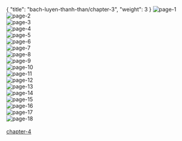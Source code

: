 { "title": "bach-luyen-thanh-than/chapter-3", "weight": 3 }
<img src="bach-luyen-thanh-than_0003_01-cc5bf53fca31021263e0f8b8e5edc3e0.webp" alt="page-1" origin="http://1.bp.blogspot.com/--A0qTwsOc1Q/Vi-Ce9Ms2xI/AAAAAAAA6-4/mOmojoyEM0Q/s0/2.jpg?imgmax=0"><br/>
<img src="bach-luyen-thanh-than_0003_02-c617e0fcc73b44e1c396fdcf171e5e82.webp" alt="page-2" origin="http://1.bp.blogspot.com/-ZCj8FOQw17E/Vi-Ce_CSmbI/AAAAAAAA6-U/eIN2fHsf8BE/s0/3.jpg?imgmax=0"><br/>
<img src="bach-luyen-thanh-than_0003_03-100094b2131519dcd0c58d33399402d7.webp" alt="page-3" origin="http://1.bp.blogspot.com/-TJiFu4BDAQM/Vi-CfRWZqnI/AAAAAAAA6-g/I95vC6E82PU/s0/4.jpg?imgmax=0"><br/>
<img src="bach-luyen-thanh-than_0003_04-d738ec6d8d256c7b972be4fdc8a24728.webp" alt="page-4" origin="http://1.bp.blogspot.com/-6QHQkYiwKm8/Vi-Cf3poeaI/AAAAAAAA6-o/wStrJsEUTEU/s0/5.jpg?imgmax=0"><br/>
<img src="bach-luyen-thanh-than_0003_05-e184de5ca42b79c5f552431b0dd62beb.webp" alt="page-5" origin="http://1.bp.blogspot.com/-svgKEc_3tvw/Vi-CgCawseI/AAAAAAAA6_A/K-_UkzdV4SQ/s0/6.jpg?imgmax=0"><br/>
<img src="bach-luyen-thanh-than_0003_06-5ef30fc7bdb195bf0e67dec97ae733f2.webp" alt="page-6" origin="http://1.bp.blogspot.com/-gxInCEiXGKY/Vi-CgqsM1KI/AAAAAAAA6_M/jNv-o5bm2IM/s0/7.jpg?imgmax=0"><br/>
<img src="bach-luyen-thanh-than_0003_07-5eae8a7f30beab0c356f7518bf366330.webp" alt="page-7" origin="http://1.bp.blogspot.com/-ZCUP6tImgqo/Vi-CiDUeFNI/AAAAAAAA6_k/N_Tr91_ykXI/s0/8.jpg?imgmax=0"><br/>
<img src="bach-luyen-thanh-than_0003_08-890f3a163e224afa082d3103b4b7ee0a.webp" alt="page-8" origin="http://1.bp.blogspot.com/-B8Lu9de21OA/Vi-CiPcsWtI/AAAAAAAA6_c/L103JUD0KAQ/s0/9.jpg?imgmax=0"><br/>
<img src="bach-luyen-thanh-than_0003_09-4399b2a840ca7aa32f1c551e35839714.webp" alt="page-9" origin="http://1.bp.blogspot.com/-U71QWtuPsHE/Vi-Cbl2zGuI/AAAAAAAA69c/USjdwrrxJR8/s0/10.jpg?imgmax=0"><br/>
<img src="bach-luyen-thanh-than_0003_10-de5f44474441e7122487297e3945d62d.webp" alt="page-10" origin="http://1.bp.blogspot.com/-kVTBwfSTAto/Vi-Cbrn0LpI/AAAAAAAA69U/bC2MyjBgPJA/s0/11.jpg?imgmax=0"><br/>
<img src="bach-luyen-thanh-than_0003_11-a5a905319bff8b1ef7392bb3cb29fb25.webp" alt="page-11" origin="http://1.bp.blogspot.com/-EbYmasEDx4I/Vi-CcaLrFnI/AAAAAAAA69g/wMxACRg35wI/s0/12.jpg?imgmax=0"><br/>
<img src="bach-luyen-thanh-than_0003_12-3392e74b1dafce01d6bf21d814e60843.webp" alt="page-12" origin="http://1.bp.blogspot.com/-FaMOcM8BqVY/Vi-CctjfyqI/AAAAAAAA69o/serGMhAx1qk/s0/13.jpg?imgmax=0"><br/>
<img src="bach-luyen-thanh-than_0003_13-16407f9ed3809b2c6f797b17dc7569f8.webp" alt="page-13" origin="http://1.bp.blogspot.com/-wMgUX98wO3M/Vi-CdJYmRCI/AAAAAAAA69w/Zd3mx9wSNBw/s0/14.jpg?imgmax=0"><br/>
<img src="bach-luyen-thanh-than_0003_14-fc694c03e9719bdb406542cd3d172c86.webp" alt="page-14" origin="http://1.bp.blogspot.com/-oMhgJYVVXV0/Vi-CdeyedfI/AAAAAAAA690/xM-BerAHMG4/s0/15.jpg?imgmax=0"><br/>
<img src="bach-luyen-thanh-than_0003_15-cb3546ad55bd53bc6758755f41cf36e3.webp" alt="page-15" origin="http://1.bp.blogspot.com/--oaGqxPbqbA/Vi-Cdqh4jvI/AAAAAAAA694/axjPMVVLdMA/s0/16.jpg?imgmax=0"><br/>
<img src="bach-luyen-thanh-than_0003_16-deab5945302e212d006901534244016e.webp" alt="page-16" origin="http://1.bp.blogspot.com/-vr_DWfWzGoQ/Vi-Cdx_wH4I/AAAAAAAA6-A/ntKh_OZhB9Q/s0/17.jpg?imgmax=0"><br/>
<img src="bach-luyen-thanh-than_0003_17-b45d11e54990f6bbeb53e1734642eeef.webp" alt="page-17" origin="http://1.bp.blogspot.com/-f9xRuPHxZ70/Vi-CeJ-TbyI/AAAAAAAA6-E/BDT2f0G2nQE/s0/18.jpg?imgmax=0"><br/>
<img src="bach-luyen-thanh-than_0003_18-d01c29be2877125671314b1bdb87b7e8.webp" alt="page-18" origin="http://1.bp.blogspot.com/-v8rI4j8talc/Vi-CeaVQnHI/AAAAAAAA6-M/VsuovS7ez2A/s0/19.jpg?imgmax=0"><br/>
<br/><a class="nextchap" href="/bach-luyen-thanh-than/chapter-4">chapter-4</a>
